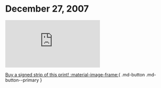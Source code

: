 # December 27, 2007

![](https://www.achewood.com/comic.php?date=12272007)

[Buy a signed strip of this print! :material-image-frame:](https://achewood-holiday-pop-up.myshopify.com/products/strip#12272007){ .md-button .md-button--primary }
